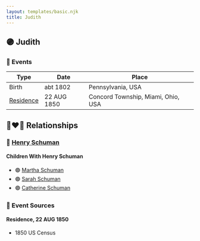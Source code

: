 ```yaml
---
layout: templates/basic.njk
title: Judith
---
```

## 🟣 Judith

### 📆 Events

Type | Date | Place
------ | ------ | ------
Birth | abt 1802 | Pennsylvania, USA
[Residence](#event-1) | 22 AUG 1850 | Concord Township, Miami, Ohio, USA

## 👩‍❤️‍👨 Relationships

### 🔵 [Henry Schuman](/people/6/6084048)

#### Children With Henry Schuman
* 🟣 [Martha Schuman](/people/8/85879963)
* 🟣 [Sarah Schuman](/people/9/98600610)
* 🟣 [Catherine Schuman](/people/3/39599940)
### 📰 Event Sources

#### <a id="event-1"></a> Residence, 22 AUG 1850
* 1850 US Census